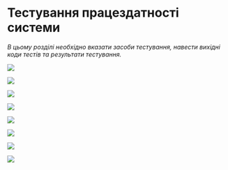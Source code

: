# Тестування працездатності системи

*В цьому розділі необхідно вказати засоби тестування, навести вихідні коди тестів та результати тестування.*

![](./pıc/01.png)


![](./pıc/02.png)


![](./pıc/03.png)


![](./pıc/04.png)

![](./pıc/05.png)

![](./pıc/06.png)

![](./pıc/07.png)

![](./pıc/08.png)


